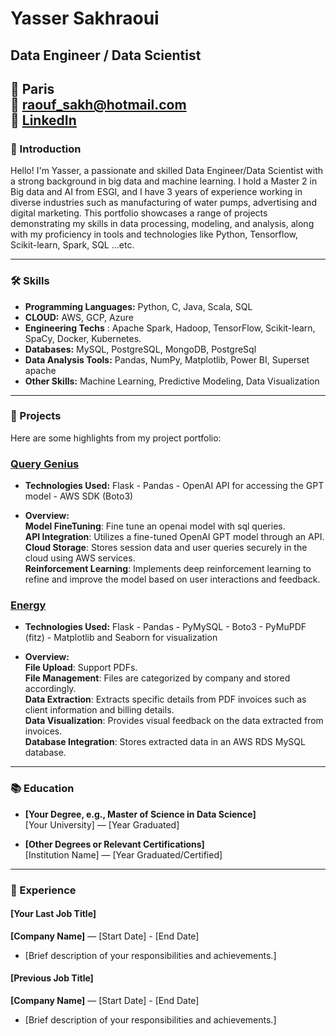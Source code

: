 # Yasser Sakhraoui

## Data Engineer / Data Scientist

📍 Paris <br>
📧 raouf_sakh@hotmail.com <br>
💼 [LinkedIn](https://www.linkedin.com/in/yasser-sakhraoui/) <br>
---

### 👋 Introduction

Hello! I'm Yasser, a passionate and skilled Data Engineer/Data Scientist with a strong background in big data and machine learning. I hold a Master 2 in Big data and AI from ESGI, and I have 3 years of experience working in diverse industries such as manufacturing of water pumps, advertising and digital marketing. This portfolio showcases a range of projects demonstrating my skills in data processing, modeling, and analysis, along with my proficiency in tools and technologies like Python, Tensorflow, Scikit-learn, Spark, SQL ...etc.

---

### 🛠 Skills

- **Programming Languages:** Python, C, Java, Scala, SQL
- **CLOUD:** AWS, GCP, Azure
- **Engineering Techs** : Apache Spark, Hadoop, TensorFlow, Scikit-learn, SpaCy, Docker, Kubernetes.
- **Databases:** MySQL, PostgreSQL, MongoDB, PostgreSql
- **Data Analysis Tools:** Pandas, NumPy, Matplotlib, Power BI, Superset apache
- **Other Skills:** Machine Learning, Predictive Modeling, Data Visualization

---

### 📁 Projects

Here are some highlights from my project portfolio:

### [Query Genius](https://github.com/djibygass/QueryGenius/tree/develop)
- **Technologies Used:** Flask - Pandas - OpenAI API for accessing the GPT model - AWS SDK (Boto3)

- **Overview:**<br>
  **Model FineTuning**: Fine tune an openai model with sql queries.<br>
  **API Integration**: Utilizes a fine-tuned OpenAI GPT model through an API.<br>
  **Cloud Storage**: Stores session data and user queries securely in the cloud using AWS services.<br>
  **Reinforcement Learning**: Implements deep reinforcement learning to refine and improve the model based on user interactions and feedback.<br>

### [Energy](https://github.com/yasser3434/energy)
- **Technologies Used:** Flask - Pandas - PyMySQL - Boto3 - PyMuPDF (fitz) - Matplotlib and Seaborn for visualization

- **Overview:**<br>
  **File Upload**: Support PDFs.<br> 
  **File Management**: Files are categorized by company and stored accordingly.<br>
  **Data Extraction**: Extracts specific details from PDF invoices such as client information and billing details.<br>
  **Data Visualization**: Provides visual feedback on the data extracted from invoices.<br>
  **Database Integration**: Stores extracted data in an AWS RDS MySQL database.

---

### 📚 Education

- **[Your Degree, e.g., Master of Science in Data Science]**  
  [Your University] — [Year Graduated]

- **[Other Degrees or Relevant Certifications]**  
  [Institution Name] — [Year Graduated/Certified]

---

### 💼 Experience

#### [Your Last Job Title]
**[Company Name]** — [Start Date] - [End Date]
- [Brief description of your responsibilities and achievements.]

#### [Previous Job Title]
**[Company Name]** — [Start Date] - [End Date]
- [Brief description of your responsibilities and achievements.]


